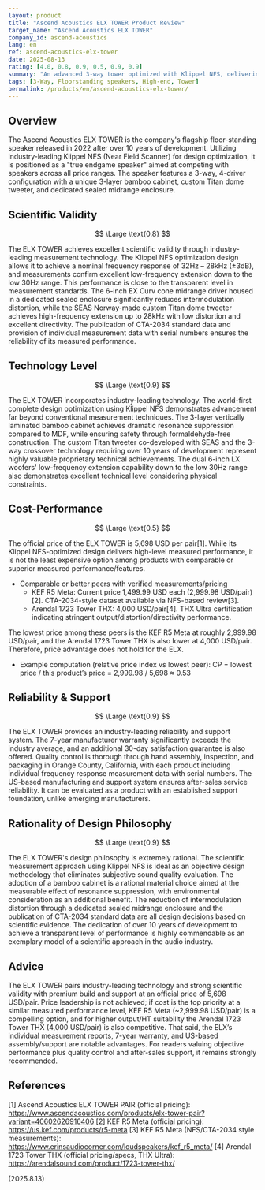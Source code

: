 ```yaml
---
layout: product
title: "Ascend Acoustics ELX TOWER Product Review"
target_name: "Ascend Acoustics ELX TOWER"
company_id: ascend-acoustics
lang: en
ref: ascend-acoustics-elx-tower
date: 2025-08-13
rating: [4.0, 0.8, 0.9, 0.5, 0.9, 0.9]
summary: "An advanced 3-way tower optimized with Klippel NFS, delivering exceptional measured performance and build quality."
tags: [3-Way, Floorstanding speakers, High-end, Tower]
permalink: /products/en/ascend-acoustics-elx-tower/
---
```

## Overview

The Ascend Acoustics ELX TOWER is the company's flagship floor-standing speaker released in 2022 after over 10 years of development. Utilizing industry-leading Klippel NFS (Near Field Scanner) for design optimization, it is positioned as a "true endgame speaker" aimed at competing with speakers across all price ranges. The speaker features a 3-way, 4-driver configuration with a unique 3-layer bamboo cabinet, custom Titan dome tweeter, and dedicated sealed midrange enclosure.

## Scientific Validity

$$ \Large \text{0.8} $$

The ELX TOWER achieves excellent scientific validity through industry-leading measurement technology. The Klippel NFS optimization design allows it to achieve a nominal frequency response of 32Hz – 28kHz (±3dB), and measurements confirm excellent low-frequency extension down to the low 30Hz range. This performance is close to the transparent level in measurement standards. The 6-inch EX Curv cone midrange driver housed in a dedicated sealed enclosure significantly reduces intermodulation distortion, while the SEAS Norway-made custom Titan dome tweeter achieves high-frequency extension up to 28kHz with low distortion and excellent directivity. The publication of CTA-2034 standard data and provision of individual measurement data with serial numbers ensures the reliability of its measured performance.

## Technology Level

$$ \Large \text{0.9} $$

The ELX TOWER incorporates industry-leading technology. The world-first complete design optimization using Klippel NFS demonstrates advancement far beyond conventional measurement techniques. The 3-layer vertically laminated bamboo cabinet achieves dramatic resonance suppression compared to MDF, while ensuring safety through formaldehyde-free construction. The custom Titan tweeter co-developed with SEAS and the 3-way crossover technology requiring over 10 years of development represent highly valuable proprietary technical achievements. The dual 6-inch LX woofers' low-frequency extension capability down to the low 30Hz range also demonstrates excellent technical level considering physical constraints.

## Cost-Performance

$$ \Large \text{0.5} $$

The official price of the ELX TOWER is 5,698 USD per pair[1]. While its Klippel NFS-optimized design delivers high-level measured performance, it is not the least expensive option among products with comparable or superior measured performance/features.

- Comparable or better peers with verified measurements/pricing
  - KEF R5 Meta: Current price 1,499.99 USD each (2,999.98 USD/pair)[2]. CTA-2034-style dataset available via NFS-based review[3].
  - Arendal 1723 Tower THX: 4,000 USD/pair[4]. THX Ultra certification indicating stringent output/distortion/directivity performance.

The lowest price among these peers is the KEF R5 Meta at roughly 2,999.98 USD/pair, and the Arendal 1723 Tower THX is also lower at 4,000 USD/pair. Therefore, price advantage does not hold for the ELX.

- Example computation (relative price index vs lowest peer): CP = lowest price / this product’s price = 2,999.98 / 5,698 ≈ 0.53

## Reliability & Support

$$ \Large \text{0.9} $$

The ELX TOWER provides an industry-leading reliability and support system. The 7-year manufacturer warranty significantly exceeds the industry average, and an additional 30-day satisfaction guarantee is also offered. Quality control is thorough through hand assembly, inspection, and packaging in Orange County, California, with each product including individual frequency response measurement data with serial numbers. The US-based manufacturing and support system ensures after-sales service reliability. It can be evaluated as a product with an established support foundation, unlike emerging manufacturers.

## Rationality of Design Philosophy

$$ \Large \text{0.9} $$

The ELX TOWER's design philosophy is extremely rational. The scientific measurement approach using Klippel NFS is ideal as an objective design methodology that eliminates subjective sound quality evaluation. The adoption of a bamboo cabinet is a rational material choice aimed at the measurable effect of resonance suppression, with environmental consideration as an additional benefit. The reduction of intermodulation distortion through a dedicated sealed midrange enclosure and the publication of CTA-2034 standard data are all design decisions based on scientific evidence. The dedication of over 10 years of development to achieve a transparent level of performance is highly commendable as an exemplary model of a scientific approach in the audio industry.

## Advice

The ELX TOWER pairs industry-leading technology and strong scientific validity with premium build and support at an official price of 5,698 USD/pair. Price leadership is not achieved; if cost is the top priority at a similar measured performance level, KEF R5 Meta (~2,999.98 USD/pair) is a compelling option, and for higher output/HT suitability the Arendal 1723 Tower THX (4,000 USD/pair) is also competitive. That said, the ELX’s individual measurement reports, 7-year warranty, and US-based assembly/support are notable advantages. For readers valuing objective performance plus quality control and after-sales support, it remains strongly recommended.

## References

[1] Ascend Acoustics ELX TOWER PAIR (official pricing): https://www.ascendacoustics.com/products/elx-tower-pair?variant=40602626916406
[2] KEF R5 Meta (official pricing): https://us.kef.com/products/r5-meta
[3] KEF R5 Meta (NFS/CTA-2034 style measurements): https://www.erinsaudiocorner.com/loudspeakers/kef_r5_meta/
[4] Arendal 1723 Tower THX (official pricing/specs, THX Ultra): https://arendalsound.com/product/1723-tower-thx/

(2025.8.13)